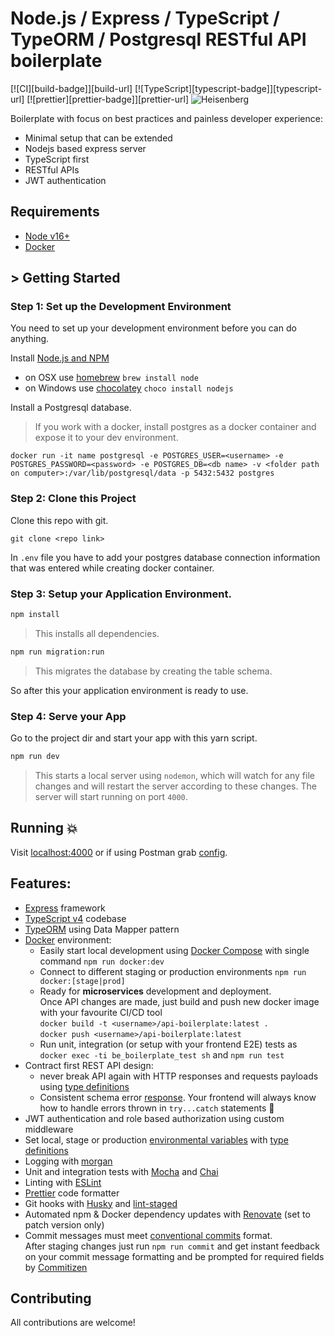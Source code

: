 #  Node.js / Express / TypeScript / TypeORM / Postgresql RESTful API boilerplate

[![CI][build-badge]][build-url]
[![TypeScript][typescript-badge]][typescript-url]
[![prettier][prettier-badge]][prettier-url]
![Heisenberg](misc/heisenberg.png)

Boilerplate with focus on best practices and painless developer experience:

- Minimal setup that can be extended
- Nodejs based express server
- TypeScript first
- RESTful APIs
- JWT authentication

## Requirements

- [Node v16+](https://nodejs.org/)
- [Docker](https://www.docker.com/)

## > Getting Started

### Step 1: Set up the Development Environment

You need to set up your development environment before you can do anything.

Install [Node.js and NPM](https://nodejs.org/en/download/)

- on OSX use [homebrew](http://brew.sh) `brew install node`
- on Windows use [chocolatey](https://chocolatey.org/) `choco install nodejs`

Install a Postgresql database.

> If you work with a docker, install postgres as a docker container and expose it to your dev environment.

```
docker run -it name postgresql -e POSTGRES_USER=<username> -e POSTGRES_PASSWORD=<password> -e POSTGRES_DB=<db name> -v <folder path on computer>:/var/lib/postgresql/data -p 5432:5432 postgres
```

### Step 2: Clone this Project

Clone this repo with git.

```
git clone <repo link>
```

In `.env` file you have to add your postgres database connection information that was entered while creating docker container.

### Step 3: Setup your Application Environment.

```bash
npm install
```

> This installs all dependencies. 

```bash
npm run migration:run
```
> This migrates the database by creating the table schema. 

So after this your application environment is ready to use.

### Step 4: Serve your App

Go to the project dir and start your app with this yarn script.

```bash
npm run dev
```

> This starts a local server using `nodemon`, which will watch for any file changes and will restart the server according to these changes.
> The server will start running on port `4000`.

## Running 💥

Visit [localhost:4000](http://localhost:4000/) or if using Postman grab [config](/postman).

## Features:

- [Express](https://github.com/expressjs/express) framework
- [TypeScript v4](https://github.com/microsoft/TypeScript) codebase
- [TypeORM](https://typeorm.io/) using Data Mapper pattern
- [Docker](https://www.docker.com/) environment:
  - Easily start local development using [Docker Compose](https://docs.docker.com/compose/) with single command `npm run docker:dev`
  - Connect to different staging or production environments `npm run docker:[stage|prod]`
  - Ready for **microservices** development and deployment.  
    Once API changes are made, just build and push new docker image with your favourite CI/CD tool  
    `docker build -t <username>/api-boilerplate:latest .`  
    `docker push <username>/api-boilerplate:latest`
  - Run unit, integration (or setup with your frontend E2E) tests as `docker exec -ti be_boilerplate_test sh` and `npm run test`
- Contract first REST API design:
  - never break API again with HTTP responses and requests payloads using [type definitions](./src/types/express/index.d.ts)
  - Consistent schema error [response](./src/utils/response/custom-error/types.ts). Your frontend will always know how to handle errors thrown in `try...catch` statements 💪
- JWT authentication and role based authorization using custom middleware
- Set local, stage or production [environmental variables](./config) with [type definitions](./src/types/ProcessEnv.d.ts)
- Logging with [morgan](https://github.com/expressjs/morgan)
- Unit and integration tests with [Mocha](https://mochajs.org/) and [Chai](https://www.chaijs.com/)
- Linting with [ESLint](https://eslint.org/)
- [Prettier](https://prettier.io/) code formatter
- Git hooks with [Husky](https://github.com/typicode/husky) and [lint-staged](https://github.com/okonet/lint-staged)
- Automated npm & Docker dependency updates with [Renovate](https://github.com/renovatebot/renovate) (set to patch version only)
- Commit messages must meet [conventional commits](https://www.conventionalcommits.org/en/v1.0.0/) format.  
  After staging changes just run `npm run commit` and get instant feedback on your commit message formatting and be prompted for required fields by [Commitizen](https://github.com/commitizen/cz-cli)

## Contributing

All contributions are welcome!
